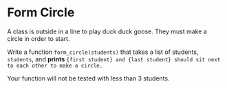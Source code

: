 # Form Circle

A class is outside in a line to play duck duck goose. They must make a circle in order to start.

Write a function `form_circle(students)` that takes a list of students, `students`, and **prints** `{first student} and {last student} should sit next to each other to make a circle.`

Your function will not be tested with less than 3 students.
